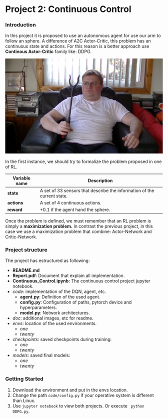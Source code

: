 # Project 2: Continuous Control

### Introduction

In this project it is proposed to use an autonomous agent for use our arm to follow an sphere. A difference of A2C Actor-Critic, this problem has an continuous state and actions. For this reason is a better approach use **Continous Actor-Critic** family like: DDPG.

![Reacher Project](doc/reacher.png)

In the first instance, we should try to formalize the problem proposed in one of RL.

| Variable name | Description                                                  |
| ------------- | ------------------------------------------------------------ |
| **state**     | A set of 33 sensors that describe the information of the current state. |
| **actions**   | A set of 4 continuous actions.                               |
| **reward**    | +0.1 if the agent hand the sphere.                           |

Once the problem is defined, we must remember that an RL problem is simply a **maximization problem.** In contrast the previous project, in this case we use a maximization problem that combine: Actor-Network and Critic-Network.



### Project structure

The project has estructured as following:

- **README.md**
- **Report.pdf**: Document that explain all implementation.
- **Continuous_Control.ipynb:** The continuous control project jupyter notebook.
- *code*: implementation of the DQN, agent, etc.
  - **agent.py**: Definition of the used agent.
  - **config.py**: Configuration of paths, pytorch device and hyperparameters.
  - **model.py**: Network architectures.
- *doc*: additional images, etc for readme.
- *envs*: location of the used environments.
  - *one*
  - *twenty*
- *checkpoints*: saved checkpoints during training:
  - *one*
  - *twenty*
- *models*: saved final models:
  - *one*
  - *twenty*

### Getting Started

1. Download the environment and put in the envs location.
2. Change the path ```code/config.py```  if your operative system is different than Linux.
3. Use ```jupyter notebook``` to view both projects. Or execute ``` python DDPG.py```.
